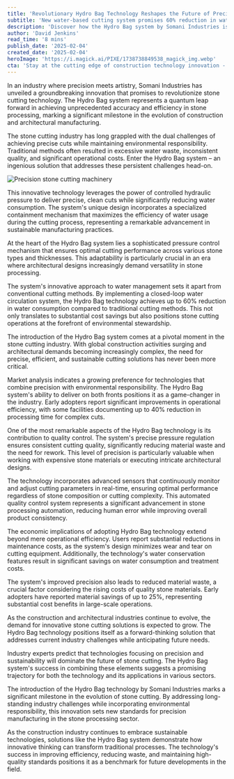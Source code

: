 ```yaml
---
title: 'Revolutionary Hydro Bag Technology Reshapes the Future of Precision Stone Cutting'
subtitle: 'New water-based cutting system promises 60% reduction in water usage while improving precision'
description: 'Discover how the Hydro Bag system by Somani Industries is revolutionizing stone cutting. Achieve precision and efficiency while drastically reducing water usage, setting new standards in environmental responsibility within the construction industry.'
author: 'David Jenkins'
read_time: '8 mins'
publish_date: '2025-02-04'
created_date: '2025-02-04'
heroImage: 'https://i.magick.ai/PIXE/1738738849538_magick_img.webp'
cta: 'Stay at the cutting edge of construction technology innovation - follow us on LinkedIn for regular updates on groundbreaking developments like the Hydro Bag system and other industry-transforming solutions.'
---
```


In an industry where precision meets artistry, Somani Industries has unveiled a groundbreaking innovation that promises to revolutionize stone cutting technology. The Hydro Bag system represents a quantum leap forward in achieving unprecedented accuracy and efficiency in stone processing, marking a significant milestone in the evolution of construction and architectural manufacturing.

The stone cutting industry has long grappled with the dual challenges of achieving precise cuts while maintaining environmental responsibility. Traditional methods often resulted in excessive water waste, inconsistent quality, and significant operational costs. Enter the Hydro Bag system – an ingenious solution that addresses these persistent challenges head-on.

![Precision stone cutting machinery](https://i.magick.ai/PIXE/1738738849541_magick_img.webp)

This innovative technology leverages the power of controlled hydraulic pressure to deliver precise, clean cuts while significantly reducing water consumption. The system's unique design incorporates a specialized containment mechanism that maximizes the efficiency of water usage during the cutting process, representing a remarkable advancement in sustainable manufacturing practices.

At the heart of the Hydro Bag system lies a sophisticated pressure control mechanism that ensures optimal cutting performance across various stone types and thicknesses. This adaptability is particularly crucial in an era where architectural designs increasingly demand versatility in stone processing.

The system's innovative approach to water management sets it apart from conventional cutting methods. By implementing a closed-loop water circulation system, the Hydro Bag technology achieves up to 60% reduction in water consumption compared to traditional cutting methods. This not only translates to substantial cost savings but also positions stone cutting operations at the forefront of environmental stewardship.

The introduction of the Hydro Bag system comes at a pivotal moment in the stone cutting industry. With global construction activities surging and architectural demands becoming increasingly complex, the need for precise, efficient, and sustainable cutting solutions has never been more critical.

Market analysis indicates a growing preference for technologies that combine precision with environmental responsibility. The Hydro Bag system's ability to deliver on both fronts positions it as a game-changer in the industry. Early adopters report significant improvements in operational efficiency, with some facilities documenting up to 40% reduction in processing time for complex cuts.

One of the most remarkable aspects of the Hydro Bag technology is its contribution to quality control. The system's precise pressure regulation ensures consistent cutting quality, significantly reducing material waste and the need for rework. This level of precision is particularly valuable when working with expensive stone materials or executing intricate architectural designs.

The technology incorporates advanced sensors that continuously monitor and adjust cutting parameters in real-time, ensuring optimal performance regardless of stone composition or cutting complexity. This automated quality control system represents a significant advancement in stone processing automation, reducing human error while improving overall product consistency.

The economic implications of adopting Hydro Bag technology extend beyond mere operational efficiency. Users report substantial reductions in maintenance costs, as the system's design minimizes wear and tear on cutting equipment. Additionally, the technology's water conservation features result in significant savings on water consumption and treatment costs.

The system's improved precision also leads to reduced material waste, a crucial factor considering the rising costs of quality stone materials. Early adopters have reported material savings of up to 25%, representing substantial cost benefits in large-scale operations.

As the construction and architectural industries continue to evolve, the demand for innovative stone cutting solutions is expected to grow. The Hydro Bag technology positions itself as a forward-thinking solution that addresses current industry challenges while anticipating future needs.

Industry experts predict that technologies focusing on precision and sustainability will dominate the future of stone cutting. The Hydro Bag system's success in combining these elements suggests a promising trajectory for both the technology and its applications in various sectors.

The introduction of the Hydro Bag technology by Somani Industries marks a significant milestone in the evolution of stone cutting. By addressing long-standing industry challenges while incorporating environmental responsibility, this innovation sets new standards for precision manufacturing in the stone processing sector.

As the construction industry continues to embrace sustainable technologies, solutions like the Hydro Bag system demonstrate how innovative thinking can transform traditional processes. The technology's success in improving efficiency, reducing waste, and maintaining high-quality standards positions it as a benchmark for future developments in the field.